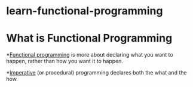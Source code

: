 # learn-functional-programming

# What is Functional Programming

\*[Functional programming](https://en.wikipedia.org/wiki/Functional_programming) is more about declaring what you want to happen, rather than how you want it to happen.

\*[Imperative](https://en.wikipedia.org/wiki/Imperative_programming) (or procedural) programming declares both the what and the how.
